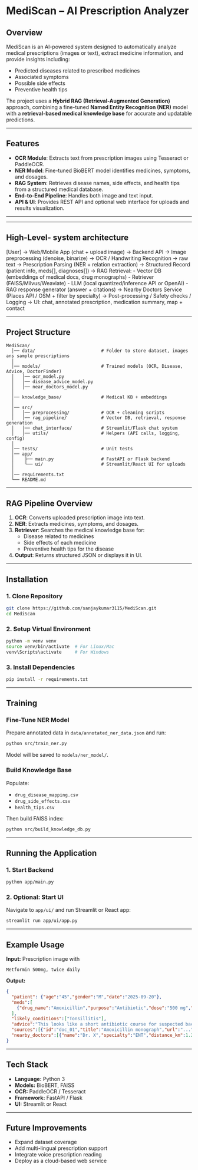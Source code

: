 # MediScan – AI Prescription Analyzer

## Overview

MediScan is an AI-powered system designed to automatically analyze medical prescriptions (images or text), extract medicine information, and provide insights including:

- Predicted diseases related to prescribed medicines  
- Associated symptoms  
- Possible side effects  
- Preventive health tips  

The project uses a **Hybrid RAG (Retrieval-Augmented Generation)** approach, combining a fine-tuned **Named Entity Recognition (NER)** model with a **retrieval-based medical knowledge base** for accurate and updatable predictions.

---

## Features

- **OCR Module**: Extracts text from prescription images using Tesseract or PaddleOCR.  
- **NER Model**: Fine-tuned BioBERT model identifies medicines, symptoms, and dosages.  
- **RAG System**: Retrieves disease names, side effects, and health tips from a structured medical database.  
- **End-to-End Pipeline**: Handles both image and text input.  
- **API & UI**: Provides REST API and optional web interface for uploads and results visualization.  

---

---

## High-Level- system architecture

[User] -> Web/Mobile App (chat + upload image) 
   -> Backend API
       -> Image preprocessing (denoise, binarize)
       -> OCR / Handwriting Recognition -> raw text
       -> Prescription Parsing (NER + relation extraction)
       -> Structured Record (patient info, meds[], diagnoses[])
       -> RAG Retrieval:
            - Vector DB (embeddings of medical docs, drug monographs)
            - Retriever (FAISS/Milvus/Weaviate)
            - LLM (local quantized/inference API or OpenAI)
            - RAG response generator (answer + citations)
       -> Nearby Doctors Service (Places API / OSM + filter by specialty)
       -> Post-processing / Safety checks / Logging
   -> UI: chat, annotated prescription, medication summary, map + contact

---

## Project Structure

```
MediScan/
  │── data/                         # Folder to store dataset, images ans sample prescriptions
  │                           
  │── models/                       # Trained models (OCR, Disease, Advice, DoctorFinder)
  │   │── ocr_model.py
  │   │── disease_advice_model.py
  │   │── near_doctors_model.py
  │
  │── knowledge_base/               # Medical KB + embeddings
  │
  │── src/
  │   │── preprocessing/            # OCR + cleaning scripts
  │   │── rag_pipeline/             # Vector DB, retrieval, response generation
  │   │── chat_interface/           # Streamlit/Flask chat system
  │   │── utils/                    # Helpers (API calls, logging, config)
  │
  │── tests/                        # Unit tests
  │── app/
  │    ├── main.py                  # FastAPI or Flask backend
  │    └── ui/                      # Streamlit/React UI for uploads
  │
  │── requirements.txt
  └── README.md
```

---

## RAG Pipeline Overview

1. **OCR**: Converts uploaded prescription image into text.  
2. **NER**: Extracts medicines, symptoms, and dosages.  
3. **Retriever**: Searches the medical knowledge base for:  
   - Disease related to medicines  
   - Side effects of each medicine  
   - Preventive health tips for the disease  
4. **Output**: Returns structured JSON or displays it in UI.  

---

## Installation

### 1. Clone Repository
```bash
git clone https://github.com/sanjaykumar3115/MediScan.git
cd MediScan
```

### 2. Setup Virtual Environment
```bash
python -m venv venv
source venv/bin/activate  # For Linux/Mac
venv\Scripts\activate     # For Windows
```

### 3. Install Dependencies
```bash
pip install -r requirements.txt
```

---

## Training

### Fine-Tune NER Model
Prepare annotated data in `data/annotated_ner_data.json` and run:
```bash
python src/train_ner.py
```
Model will be saved to `models/ner_model/`.

### Build Knowledge Base
Populate:
- `drug_disease_mapping.csv`
- `drug_side_effects.csv`
- `health_tips.csv`

Then build FAISS index:
```bash
python src/build_knowledge_db.py
```

---

## Running the Application

### 1. Start Backend
```bash
python app/main.py
```

### 2. Optional: Start UI
Navigate to `app/ui/` and run Streamlit or React app:
```bash
streamlit run app/ui/app.py
```

---

## Example Usage

**Input:** Prescription image with  
```
Metformin 500mg, twice daily
```

**Output:**
```json
{
  "patient": {"age":"45","gender":"M","date":"2025-09-20"},
  "meds":[
    {"drug_name":"Amoxicillin","purpose":"Antibiotic","dose":"500 mg","frequency":"TDS","duration":"5 days","notes":"Take after food","confidence":0.92}
  ],
  "likely_conditions":["Tonsillitis"],
  "advice":"This looks like a short antibiotic course for suspected bacterial tonsillitis. If fever or breathing difficulty occurs, see a doctor immediately. I am not a doctor; consult a licensed healthcare provider.",
  "sources":[{"id":"doc_01","title":"Amoxicillin monograph","url":"..."}],
  "nearby_doctors":[{"name":"Dr. X","specialty":"ENT","distance_km":1.2,"phone":"+91..."}]
}


```

---

## Tech Stack

- **Language:** Python 3  
- **Models:** BioBERT, FAISS  
- **OCR:** PaddleOCR / Tesseract  
- **Framework:** FastAPI / Flask  
- **UI:** Streamlit or React  

---

## Future Improvements

- Expand dataset coverage  
- Add multi-lingual prescription support  
- Integrate voice prescription reading  
- Deploy as a cloud-based web service  
